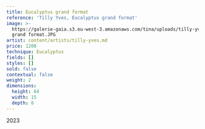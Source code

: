 ```yaml
---
title: Eucalyptus grand format
reference: 'Tilly Yves, Eucalyptus grand format'
image: >-
  https://galerie-gaia.s3.eu-west-3.amazonaws.com/tina/uploads/tilly-yves/galerie-gaia-tilly-yves-eucalyptus
  grand format.JPG
artist: content/artists/tilly-yves.md
price: 1200
technique: Eucalyptus
fields: []
styles: []
sold: false
contextual: false
weight: 2
dimensions:
  height: 64
  width: 15
  depth: 8
---
```


2023
